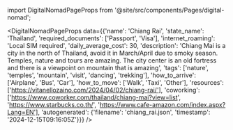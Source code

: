 
import DigitalNomadPageProps from '@site/src/components/Pages/digital-nomad';

<DigitalNomadPageProps
    data={{'name': 'Chiang Rai', 'state_name': 'Thailand', 'required_documents': ['Passport', 'Visa'], 'internet_roaming': 'Local SIM required', 'daily_average_cost': 30, 'description': 'Chiang Mai is a city in the north of Thailand, avoid it in March/April due to smoky season. Temples, nature and tours are amazing. The city center is an old fortress and there is a viewpoint on mountain that is amazing', 'tags': ['nature', 'temples', 'mountain', 'visit', 'dancing', 'trekking'], 'how_to_arrive': ['Airplane', 'Bus', 'Car'], 'how_to_move': ['Walk', 'Taxi', 'Other'], 'resources': ['https://vitanellozaino.com/2024/04/02/chiang-rai/'], 'coworking': ['https://www.coworker.com/thailand/chiang-mai?view=list', 'https://www.starbucks.co.th/', 'https://www.cafe-amazon.com/index.aspx?Lang=EN'], 'autogenerated': {'filename': 'chiang_rai.json', 'timestamp': '2024-12-15T09:16:05Z'}}}
/>
